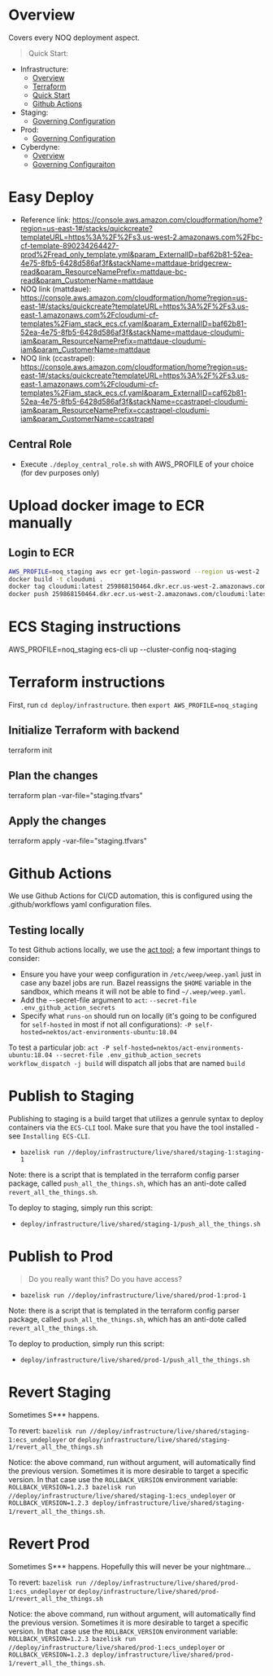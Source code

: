 # Overview

Covers every NOQ deployment aspect.

> Quick Start:

- Infrastructure:
  - [Overview](infrastructure/README.md)
  - [Terraform](infrastructure/README.md#terraform)
  - [Quick Start](infrastructure/README.md#quick-start)
  - [Github Actions]()
- Staging:
  - [Governing Configuration](infrastructure/live/shared/staging-1/noq.dev-staging.tfvars)
- Prod:
  - [Governing Configuration](infrastructure/live/shared/prod-1/noq.dev-prod.tfvars)
- Cyberdyne:
  - [Overview](infrastructure/live/cyberdyne/prod-1/README.md)
  - [Governing Configuraiton](infrastructure/live/cyberdyne/prod-1/cyberdyne.noq.dev-prod.tfvars)

# Easy Deploy

- Reference link: https://console.aws.amazon.com/cloudformation/home?region=us-east-1#/stacks/quickcreate?templateURL=https%3A%2F%2Fs3.us-west-2.amazonaws.com%2Fbc-cf-template-890234264427-prod%2Fread_only_template.yml&param_ExternalID=baf62b81-52ea-4e75-8fb5-6428d586af3f&stackName=mattdaue-bridgecrew-read&param_ResourceNamePrefix=mattdaue-bc-read&param_CustomerName=mattdaue
- NOQ link (mattdaue): https://console.aws.amazon.com/cloudformation/home?region=us-east-1#/stacks/quickcreate?templateURL=https%3A%2F%2Fs3.us-east-1.amazonaws.com%2Fcloudumi-cf-templates%2Fiam_stack_ecs.cf.yaml&param_ExternalID=baf62b81-52ea-4e75-8fb5-6428d586af3f&stackName=mattdaue-cloudumi-iam&param_ResourceNamePrefix=mattdaue-cloudumi-iam&param_CustomerName=mattdaue
- NOQ link (ccastrapel): https://console.aws.amazon.com/cloudformation/home?region=us-east-1#/stacks/quickcreate?templateURL=https%3A%2F%2Fs3.us-east-1.amazonaws.com%2Fcloudumi-cf-templates%2Fiam_stack_ecs.cf.yaml&param_ExternalID=caf62b81-52ea-4e75-8fb5-6428d586af3f&stackName=ccastrapel-cloudumi-iam&param_ResourceNamePrefix=ccastrapel-cloudumi-iam&param_CustomerName=ccastrapel

## Central Role

- Execute `./deploy_central_role.sh` with AWS_PROFILE of your choice (for dev purposes only)

# Upload docker image to ECR manually

## Login to ECR

```bash
AWS_PROFILE=noq_staging aws ecr get-login-password --region us-west-2 | docker login --username AWS --password-stdin 259868150464.dkr.ecr.us-west-2.amazonaws.com
docker build -t cloudumi .
docker tag cloudumi:latest 259868150464.dkr.ecr.us-west-2.amazonaws.com/cloudumi:latest
docker push 259868150464.dkr.ecr.us-west-2.amazonaws.com/cloudumi:latest
```

# ECS Staging instructions

AWS_PROFILE=noq_staging ecs-cli up --cluster-config noq-staging

# Terraform instructions

First, run `cd deploy/infrastructure`.
then `export AWS_PROFILE=noq_staging`

## Initialize Terraform with backend

terraform init

## Plan the changes

terraform plan -var-file="staging.tfvars"

## Apply the changes

terraform apply -var-file="staging.tfvars"

# Github Actions

We use Github Actions for CI/CD automation, this is configured using the .github/workflows yaml configuration files.

## Testing locally

To test Github actions locally, we use the [act tool](https://github.com/nektos/act); a few important things to consider:

- Ensure you have your weep configuration in `/etc/weep/weep.yaml` just in case any bazel jobs are run. Bazel reassigns the `$HOME` variable in the sandbox, which means it will not be able to find `~/.weep/weep.yaml`.
- Add the --secret-file argument to `act`: `--secret-file .env_github_action_secrets`
- Specify what `runs-on` should run on locally (it's going to be configured for `self-hosted` in most if not all configurations): `-P self-hosted=nektos/act-environments-ubuntu:18.04`

To test a particular job: `act -P self-hosted=nektos/act-environments-ubuntu:18.04 --secret-file .env_github_action_secrets workflow_dispatch -j build` will dispatch all jobs that are named `build`

# Publish to Staging

Publishing to staging is a build target that utilizes a genrule syntax to deploy containers via the `ECS-CLI` tool. Make sure that you have the tool installed - see `Installing ECS-CLI`.

- `bazelisk run //deploy/infrastructure/live/shared/staging-1:staging-1`

Note: there is a script that is templated in the terraform config parser package, called `push_all_the_things.sh`, which has an anti-dote called `revert_all_the_things.sh`.

To deploy to staging, simply run this script:

- `deploy/infrastructure/live/shared/staging-1/push_all_the_things.sh`

# Publish to Prod

> Do you really want this? Do you have access?

- `bazelisk run //deploy/infrastructure/live/shared/prod-1:prod-1`

Note: there is a script that is templated in the terraform config parser package, called `push_all_the_things.sh`, which has an anti-dote called `revert_all_the_things.sh`.

To deploy to production, simply run this script:

- `deploy/infrastructure/live/shared/prod-1/push_all_the_things.sh`

# Revert Staging

Sometimes S\*\*\* happens.

To revert: `bazelisk run //deploy/infrastructure/live/shared/staging-1:ecs_undeployer` or `deploy/infrastructure/live/shared/staging-1/revert_all_the_things.sh`

Notice: the above command, run without argument, will automatically find the previous version. Sometimes it is more desirable to target a specific version. In that case use the `ROLLBACK_VERSION` environment variable:
`ROLLBACK_VERSION=1.2.3 bazelisk run //deploy/infrastructure/live/shared/staging-1:ecs_undeployer` or `ROLLBACK_VERSION=1.2.3 deploy/infrastructure/live/shared/staging-1/revert_all_the_things.sh`.

# Revert Prod

Sometimes S\*\*\* happens. Hopefully this will never be your nightmare...

To revert: `bazelisk run //deploy/infrastructure/live/shared/prod-1:ecs_undeployer` or `deploy/infrastructure/live/shared/prod-1/revert_all_the_things.sh`

Notice: the above command, run without argument, will automatically find the previous version. Sometimes it is more desirable to target a specific version. In that case use the `ROLLBACK_VERSION` environment variable:
`ROLLBACK_VERSION=1.2.3 bazelisk run //deploy/infrastructure/live/shared/prod-1:ecs_undeployer` or `ROLLBACK_VERSION=1.2.3 deploy/infrastructure/live/shared/prod-1/revert_all_the_things.sh`.
